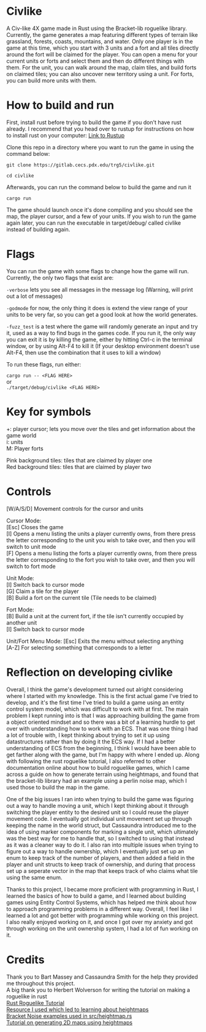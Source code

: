 # Civlike

A Civ-like 4X game made in Rust using the Bracket-lib roguelike library. 
Currently, the game generates a map featuring different types of terrain like 
grassland, forests, coasts, mountains, and water. Only one player is in the 
game at this time, which you start with 3 units and a fort and all tiles 
directly around the fort will be claimed for the player. You can open a menu 
for your current units or forts and select them and then do different things 
with them. For the unit, you can walk around the map, claim tiles, and build 
forts on claimed tiles; you can also uncover new territory using a unit. For 
forts, you can build more units with them.

# How to build and run
First, install rust before trying to build the game if you don't have rust 
already. I recommend that you head over to rustup for instructions on how to 
install rust on your computer: [Link to Rustup](https://rustup.rs)       

Clone this repo in a directory where you want to run the game in using the
 command below:

`git clone https://gitlab.cecs.pdx.edu/trg5/civlike.git`

`cd civlike`

Afterwards, you can run the command below to build the game and run it

`cargo run`

The game should launch once it's done compiling and you should see the map, the 
player cursor, and a few of your units. If you wish to run the game again later, 
you can run the executable in target/debug/ called civlike instead of building 
again.

# Flags
You can run the game with some flags to change how the game will run. Currently, 
the only two flags that exist are: 

`-verbose` lets you see all messages in the message log 
(Warning, will print out a lot of messages)      

`-godmode` for now, the only thing it does is extend the view range of your 
units to be very far, so you can get a good look at how the world generates.       

`-fuzz_test` is a test where the game will randomly generate an input and try it,
used as a way to find bugs in the games code. If you run it, the only way you can
exit it is by killing the game, either by hitting Ctrl-c in the terminal window,
or by using Alt-F4 to kill it (If your desktop environment doesn't use Alt-F4,
then use the combination that it uses to kill a window)      


To run these flags, run either:

`cargo run -- <FLAG HERE>`      
or       
`./target/debug/civlike <FLAG HERE>`       

# Key for symbols     
+: player cursor; lets you move over the tiles and get information about the 
game world       
i: units       
M: Player forts      

Pink background tiles: tiles that are claimed by player one      
Red background tiles: tiles that are claimed by player two      

# Controls

[W/A/S/D] Movement controls for the cursor and units      

Cursor Mode:     
[Esc] Closes the game      
[I] Opens a menu listing the units a player currently owns, from there press 
the letter corresponding to the unit you wish to take over, and then you will 
switch to unit mode       
[F] Opens a menu listing the forts a player currently owns, from there press 
the letter corresponding to the fort you wish to take over, and then you will 
switch to fort mode       

Unit Mode:       
[I] Switch back to cursor mode        
[G] Claim a tile for the player       
[B] Build a fort on the current tile (Tile needs to be claimed)       

Fort Mode:       
[B] Build a unit at the current fort, if the tile isn't currently occupied 
by another unit      
[I] Switch back to cursor mode       

Unit/Fort Menu Mode:
[Esc] Exits the menu without selecting anything       
[A-Z] For selecting something that corresponds to a letter      

# Reflection on developing civlike
Overall, I think the game's development turned out alright considering where I 
started with my knowledge. This is the first actual game I've tried to develop, 
and it's the first time I've tried to build a game using an entity control 
system model, which was difficult to work with at first. The main problem I kept 
running into is that I was approaching building the game from a object oriented 
mindset and so there was a bit of a learning hurdle to get over with 
understanding how to work with an ECS. That was one thing I had a lot of trouble
with, I kept thinking about trying to set it up using datastructures rather than
by doing it the ECS way. If I had a better understanding of ECS from the 
beginning, I think I would have been able to get farther along with the game, 
but I'm happy with where I ended up. Along with following the rust roguelike 
tutorial, I also referred to other documentation online about how to build 
roguelike games, which I came across a guide on how to generate terrain using 
heightmaps, and found that the bracket-lib library had an example using a 
perlin noise map, which I used those to build the map in the game. 

One of the big issues I ran into when trying to build the game was figuring out 
a way to handle moving a unit, which I kept thinking about it through 
switching the player entity to the desired unit so I could reuse the player 
movement code. I eventually got individual unit movement set up through 
keeping the name in the world struct, but Cassaundra introduced me to the idea 
of using marker components for marking a single unit, which ultimately was the 
best way for me to handle that, so I switched to using that instead as it was 
a cleaner way to do it. I also ran into multiple issues when trying to figure 
out a way to handle ownership, which I eventually just set up an enum to keep 
track of the number of players, and then added a field in the player and unit 
structs to keep track of ownership, and during that process set up a seperate 
vector in the map that keeps track of who claims what tile using the same enum.

Thanks to this project, I became more proficient with programming in Rust, 
I learned the basics of how to build a game, and I learned about building games
 using Entity Control Systems, which has helped me think about how to approach 
programming problems in a different way. Overall, I feel like I learned a lot 
and got better with programming while working on this project. I also really 
enjoyed working on it, and once I got over my anxiety and got through working 
on the unit ownership system, I had a lot of fun working on it.   

# Credits

Thank you to Bart Massey and Cassaundra Smith for the help they provided me 
throughout this project.     
A big thank you to Herbert Wolverson for writing the tutorial on making a 
roguelike in rust      
[Rust Roguelike Tutorial](https://bfnightly.bracketproductions.com/rustbook/chapter_0.html)     
[Resource I used which led to learning about heightmaps](https://github.com/marukrap/RoguelikeDevResources)      
[Bracket Noise examples used in src/heightmap.rs](https://github.com/amethyst/bracket-lib/tree/master/bracket-noise)      
[Tutorial on generating 2D maps using heightmaps](https://gillesleblanc.wordpress.com/2012/10/16/creating-a-random-2d-game-world-map/)      
